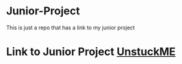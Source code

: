 # Junior-Project
This is just a repo that has a link to my junior project

# Link to Junior Project [UnstuckME](https://github.com/UnstuckME/UnstuckME)
